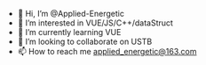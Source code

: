 - 👋 Hi, I’m @Applied-Energetic
- 👀 I’m interested in VUE/JS/C++/dataStruct
- 🌱 I’m currently learning VUE
- 💞️ I’m looking to collaborate on USTB
- 📫 How to reach me applied_energetic@163.com

<!---
Applied-Energetic/Applied-Energetic is a ✨ special ✨ repository because its `README.md` (this file) appears on your GitHub profile.
You can click the Preview link to take a look at your changes.
--->
